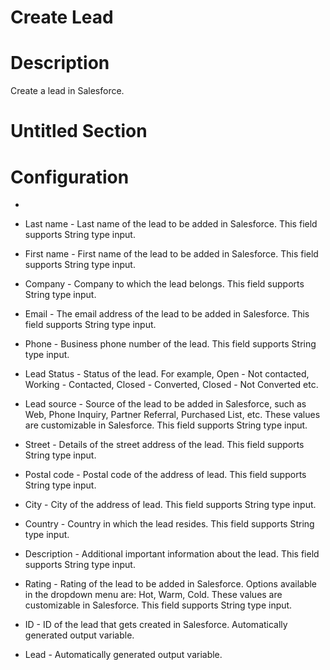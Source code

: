 ﻿# Create Lead

# Description

Create a lead in Salesforce.

# Untitled Section

# Configuration

* 
* Last name - Last name of the lead to be added in Salesforce. This field supports String type input.
* First name - First name of the lead to be added in Salesforce. This field supports String type input.
* Company - Company to which the lead belongs. This field supports String type input.
* Email - The email address of the lead to be added in Salesforce. This field supports String type input.
* Phone - Business phone number of the lead. This field supports String type input.
* Lead Status - Status of the lead. For example, Open - Not contacted, Working - Contacted, Closed - Converted, Closed - Not Converted etc.







* Lead source - Source of the lead to be added in Salesforce, such as Web, Phone Inquiry, Partner Referral, Purchased List, etc. These values are customizable in Salesforce. This field supports String type input.
* Street - Details of the street address of the lead. This field supports String type input.
* Postal code - Postal code of the address of lead. This field supports String type input.
* City - City of the address of lead. This field supports String type input.
* Country - Country in which the lead resides. This field supports String type input.
* Description - Additional important information about the lead. This field supports String type input.
* Rating - Rating of the lead to be added in Salesforce. Options available in the dropdown menu are: Hot, Warm, Cold. These values are customizable in Salesforce. This field supports String type input.



* ID - ID of the lead that gets created in Salesforce. Automatically generated output variable.
* Lead - Automatically generated output variable.
